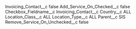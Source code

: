 <?xml version="1.0" encoding="UTF-8"?>
<CustomMetadata xmlns="http://soap.sforce.com/2006/04/metadata" xmlns:xsi="http://www.w3.org/2001/XMLSchema-instance" xmlns:xsd="http://www.w3.org/2001/XMLSchema">
    <label>Invoicing_Contact__c</label>
    <protected>false</protected>
    <values>
        <field>Add_Service_On_Checked__c</field>
        <value xsi:type="xsd:boolean">false</value>
    </values>
    <values>
        <field>Checkbox_Fieldname__c</field>
        <value xsi:type="xsd:string">Invoicing_Contact__c</value>
    </values>
    <values>
        <field>Country__c</field>
        <value xsi:type="xsd:string">ALL</value>
    </values>
    <values>
        <field>Location_Class__c</field>
        <value xsi:type="xsd:string">ALL</value>
    </values>
    <values>
        <field>Location_Type__c</field>
        <value xsi:type="xsd:string">ALL</value>
    </values>
    <values>
        <field>Parent__c</field>
        <value xsi:type="xsd:string">SIS</value>
    </values>
    <values>
        <field>Remove_Service_On_Unchecked__c</field>
        <value xsi:type="xsd:boolean">false</value>
    </values>
</CustomMetadata>
